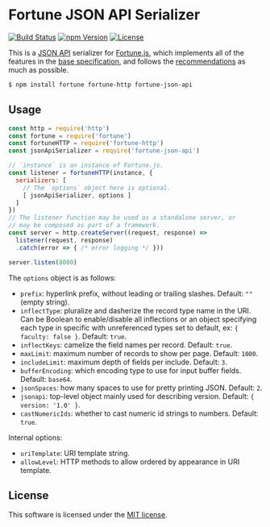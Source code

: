 # Fortune JSON API Serializer

[![Build Status](https://img.shields.io/travis/fortunejs/fortune-json-api/master.svg?style=flat-square)](https://travis-ci.org/fortunejs/fortune-json-api)
[![npm Version](https://img.shields.io/npm/v/fortune-json-api.svg?style=flat-square)](https://www.npmjs.com/package/fortune-json-api)
[![License](https://img.shields.io/npm/l/fortune-json-api.svg?style=flat-square)](https://raw.githubusercontent.com/fortunejs/fortune-json-api/master/LICENSE)

This is a [JSON API](http://jsonapi.org) serializer for [Fortune.js](http://fortune.js.org/), which implements all of the features in the [base specification](http://jsonapi.org/format/), and follows the [recommendations](http://jsonapi.org/recommendations/) as much as possible.

```sh
$ npm install fortune fortune-http fortune-json-api
```


## Usage

```js
const http = require('http')
const fortune = require('fortune')
const fortuneHTTP = require('fortune-http')
const jsonApiSerializer = require('fortune-json-api')

// `instance` is an instance of Fortune.js.
const listener = fortuneHTTP(instance, {
  serializers: [
    // The `options` object here is optional.
    [ jsonApiSerializer, options ]
  ]
})
// The listener function may be used as a standalone server, or
// may be composed as part of a framework.
const server = http.createServer((request, response) =>
  listener(request, response)
  .catch(error => { /* error logging */ }))

server.listen(8080)
```

The `options` object is as follows:

- `prefix`: hyperlink prefix, without leading or trailing slashes. Default: `""` (empty string).
- `inflectType`: pluralize and dasherize the record type name in the URI. Can be Boolean to enable/disable all inflections or an object specifying each type in specific with unreferenced types set to default, ex: `{ faculty: false }`. Default: `true`.
- `inflectKeys`: camelize the field names per record. Default: `true`.
- `maxLimit`: maximum number of records to show per page. Default: `1000`.
- `includeLimit`: maximum depth of fields per include. Default: `3`.
- `bufferEncoding`: which encoding type to use for input buffer fields. Default: `base64`.
- `jsonSpaces`: how many spaces to use for pretty printing JSON. Default: `2`.
- `jsonapi`: top-level object mainly used for describing version. Default: `{ version: '1.0' }`.
- `castNumericIds`: whether to cast numeric id strings to numbers. Default: `true`.

Internal options:

- `uriTemplate`: URI template string.
- `allowLevel`: HTTP methods to allow ordered by appearance in URI template.


## License

This software is licensed under the [MIT license](https://raw.githubusercontent.com/fortunejs/fortune-json-api/master/LICENSE).
